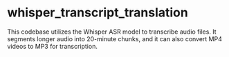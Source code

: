 # whisper_transcript_translation
This codebase utilizes the Whisper ASR model to transcribe audio files. It segments longer audio into 20-minute chunks, and it can also convert MP4 videos to MP3 for transcription.
